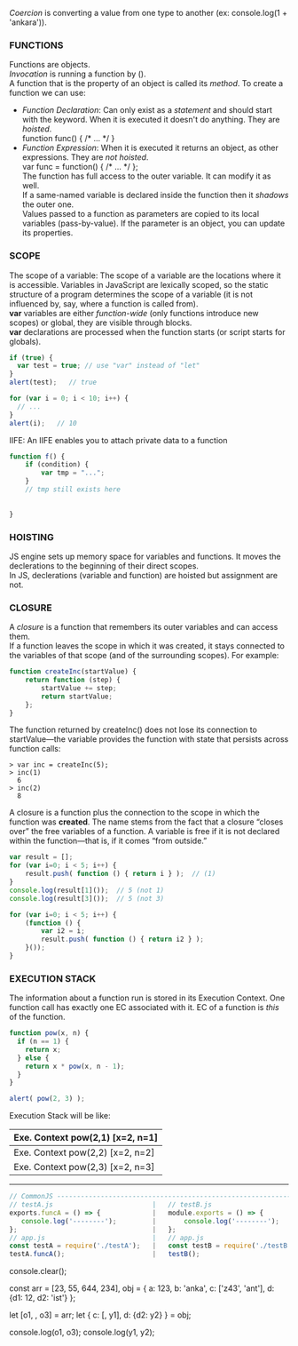  *Coercion* is converting a value from one type to another (ex: console.log(1 + 'ankara')).  

### FUNCTIONS ###
Functions are objects.  
*Invocation* is running a function by ().  
A function that is the property of an object is called its *method*. 
To create a function we can use:  
- *Function Declaration*: Can only exist as a *statement* and should start with the keyword. When it is executed it doesn't do anything. They are *hoisted*.  
function func() { /\* ... \*/ }  
- *Function Expression*: When it is executed it returns an object, as other expressions. They are *not hoisted*.  
var func = function() { /\* ... \*/ };  
The function has full access to the outer variable. It can modify it as well.  
If a same-named variable is declared inside the function then it *shadows* the outer one.  
Values passed to a function as parameters are copied to its local variables (pass-by-value). If the parameter is an object, you can update its properties.  

### SCOPE ###
The scope of a variable: The scope of a variable are the locations where it is accessible.
Variables in JavaScript are lexically scoped, so the static structure of a program determines the scope of a variable (it is not influenced by, say, where a function is called from).  
**var** variables are either *function-wide* (only functions introduce new scopes) or global, they are visible through blocks.  
**var** declarations are processed when the function starts (or script starts for globals).

```javascript
if (true) {
  var test = true; // use "var" instead of "let"
}
alert(test);   // true
```
```javascript
for (var i = 0; i < 10; i++) {
  // ...
}
alert(i);   // 10
```

IIFE:
An IIFE enables you to attach private data to a function
```javascript
function f() {
    if (condition) {
        var tmp = "...";
    }
    // tmp still exists here
    
    
}
```

### HOISTING ###
JS engine sets up memory space for variables and functions. It moves the declerations to the beginning of their direct scopes.  
In JS, declerations (variable and function) are hoisted but assignment are not.  

### CLOSURE ###

A *closure* is a function that remembers its outer variables and can access them.  
If a function leaves the scope in which it was created, it stays connected to the variables of that scope (and of the surrounding scopes). For example:
```javascript
function createInc(startValue) {
    return function (step) {
        startValue += step;
        return startValue;
    };
}
```
The function returned by createInc() does not lose its connection to startValue—the variable provides the function with state that persists across function calls:
```
> var inc = createInc(5);
> inc(1)
  6
> inc(2)
  8
```
A closure is a function plus the connection to the scope in which the function was **created**. The name stems from the fact that a closure “closes over” the free variables of a function. A variable is free if it is not declared within the function—that is, if it comes “from outside.”

```javascript
var result = [];
for (var i=0; i < 5; i++) {
    result.push( function () { return i } );  // (1)
}
console.log(result[1]());  // 5 (not 1)
console.log(result[3]());  // 5 (not 3)

for (var i=0; i < 5; i++) {
    (function () {
        var i2 = i;
        result.push( function () { return i2 } );
    }());
}
```

### EXECUTION STACK ###

The information about a function run is stored in its Execution Context.
One function call has exactly one EC associated with it. EC of a function is *this* of the function.  

```javascript
function pow(x, n) {
  if (n == 1) {
    return x;
  } else {
    return x * pow(x, n - 1);
  }
}

alert( pow(2, 3) );
```

Execution Stack will be like:

| Exe. Context pow(2,1) [x=2, n=1] |  
|----------------------------------|  
| Exe. Context pow(2,2) [x=2, n=2] |   
| Exe. Context pow(2,3) [x=2, n=3] | 
 

- - - -
  
  
```javascript
// CommonJS -------------------------------------------------------------------
// testA.js                         |   // testB.js
exports.funcA = () => {             |   module.exports = () => {
   console.log('--------');         |       console.log('--------');
};                                  |   };
// app.js                           |   // app.js
const testA = require('./testA');   |   const testB = require('./testB');
testA.funcA();                      |   testB();
```
console.clear();

const arr = [23, 55, 644, 234],
	obj = { a: 123, b: 'anka', c: ['z43', 'ant'], d: {d1: 12, d2: 'ist'} };

let [o1, , o3] = arr;
let { c: [, y1], d: {d2: y2} } = obj;

console.log(o1, o3);
console.log(y1, y2);
